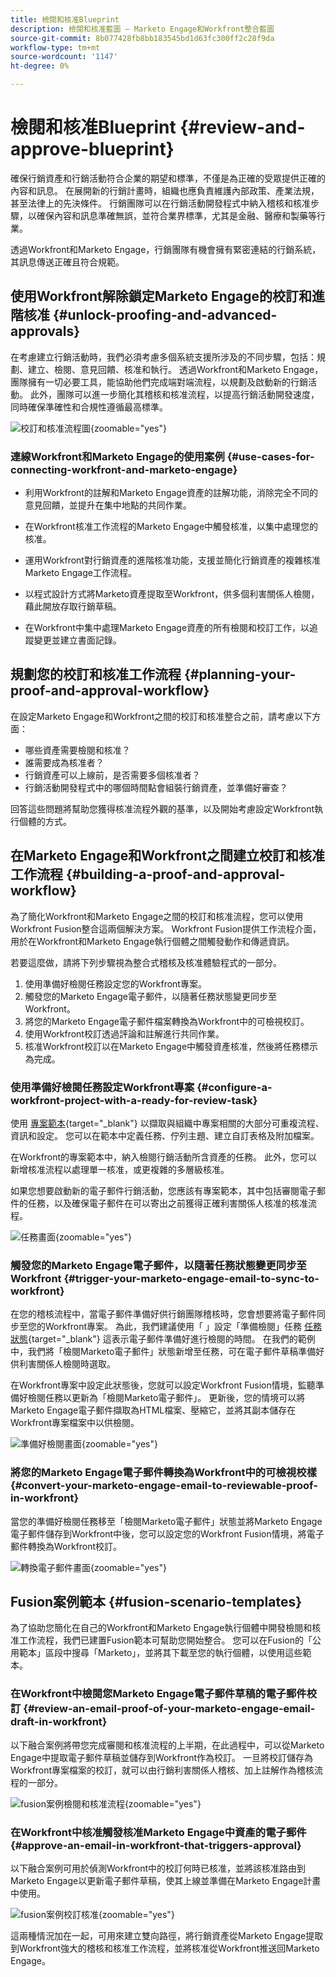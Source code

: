```yaml
---
title: 檢閱和核准Blueprint
description: 檢閱和核准藍圖 — Marketo Engage和Workfront整合藍圖
source-git-commit: 8b077428fb8bb183545bd1d63fc300ff2c28f9da
workflow-type: tm+mt
source-wordcount: '1147'
ht-degree: 0%

---
```


# 檢閱和核准Blueprint {#review-and-approve-blueprint}

確保行銷資產和行銷活動符合企業的期望和標準，不僅是為正確的受眾提供正確的內容和訊息。 在展開新的行銷計畫時，組織也應負責維護內部政策、產業法規，甚至法律上的先決條件。 行銷團隊可以在行銷活動開發程式中納入稽核和核准步驟，以確保內容和訊息準確無誤，並符合業界標準，尤其是金融、醫療和製藥等行業。

透過Workfront和Marketo Engage，行銷團隊有機會擁有緊密連結的行銷系統，其訊息傳送正確且符合規範。

## 使用Workfront解除鎖定Marketo Engage的校訂和進階核准 {#unlock-proofing-and-advanced-approvals}

在考慮建立行銷活動時，我們必須考慮多個系統支援所涉及的不同步驟，包括：規劃、建立、檢閱、意見回饋、核准和執行。 透過Workfront和Marketo Engage，團隊擁有一切必要工具，能協助他們完成端對端流程，以規劃及啟動新的行銷活動。 此外，團隊可以進一步簡化其稽核和核准流程，以提高行銷活動開發速度，同時確保準確性和合規性遵循最高標準。

![校訂和核准流程圖](assets/review-and-approve-blueprint-1.png){zoomable=&quot;yes&quot;}

### 連線Workfront和Marketo Engage的使用案例 {#use-cases-for-connecting-workfront-and-marketo-engage}

* 利用Workfront的註解和Marketo Engage資產的註解功能，消除完全不同的意見回饋，並提升在集中地點的共同作業。

* 在Workfront核准工作流程的Marketo Engage中觸發核准，以集中處理您的核准。

* 運用Workfront對行銷資產的進階核准功能，支援並簡化行銷資產的複雜核准Marketo Engage工作流程。

* 以程式設計方式將Marketo資產提取至Workfront，供多個利害關係人檢閱，藉此開放存取行銷草稿。

* 在Workfront中集中處理Marketo Engage資產的所有檢閱和校訂工作，以追蹤變更並建立書面記錄。

## 規劃您的校訂和核准工作流程 {#planning-your-proof-and-approval-workflow}

在設定Marketo Engage和Workfront之間的校訂和核准整合之前，請考慮以下方面：

* 哪些資產需要檢閱和核准？
* 誰需要成為核准者？
* 行銷資產可以上線前，是否需要多個核准者？
* 行銷活動開發程式中的哪個時間點會組裝行銷資產，並準備好審查？

回答這些問題將幫助您獲得核准流程外觀的基準，以及開始考慮設定Workfront執行個體的方式。

## 在Marketo Engage和Workfront之間建立校訂和核准工作流程 {#building-a-proof-and-approval-workflow}

為了簡化Workfront和Marketo Engage之間的校訂和核准流程，您可以使用Workfront Fusion整合這兩個解決方案。 Workfront Fusion提供工作流程介面，用於在Workfront和Marketo Engage執行個體之間觸發動作和傳遞資訊。

若要這麼做，請將下列步驟視為整合式稽核及核准體驗程式的一部分。

1. 使用準備好檢閱任務設定您的Workfront專案。
1. 觸發您的Marketo Engage電子郵件，以隨著任務狀態變更同步至Workfront。
1. 將您的Marketo Engage電子郵件檔案轉換為Workfront中的可檢視校訂。
1. 使用Workfront校訂透過評論和註解進行共同作業。
1. 核准Workfront校訂以在Marketo Engage中觸發資產核准，然後將任務標示為完成。

### 使用準備好檢閱任務設定Workfront專案 {#configure-a-workfront-project-with-a-ready-for-review-task}

使用 [專案範本](https://experienceleague.adobe.com/docs/workfront/using/manage-work/projects/create-and-manage-project-templates/project-template-overview.html){target="_blank"} 以擷取與組織中專案相關的大部分可重複流程、資訊和設定。 您可以在範本中定義任務、佇列主題、建立自訂表格及附加檔案。

在Workfront的專案範本中，納入檢閱行銷活動所含資產的任務。 此外，您可以新增核准流程以處理單一核准，或更複雜的多層級核准。

如果您想要啟動新的電子郵件行銷活動，您應該有專案範本，其中包括審閱電子郵件的任務，以及確保電子郵件在可以寄出之前獲得正確利害關係人核准的核准流程。

![任務畫面](assets/review-and-approve-blueprint-2.png){zoomable=&quot;yes&quot;}

### 觸發您的Marketo Engage電子郵件，以隨著任務狀態變更同步至Workfront {#trigger-your-marketo-engage-email-to-sync-to-workfront}

在您的稽核流程中，當電子郵件準備好供行銷團隊稽核時，您會想要將電子郵件同步至您的Workfront專案。 為此，我們建議使用「 」設定「準備檢閱」任務 [任務狀態](https://experienceleague.adobe.com/docs/workfront/using/manage-work/projects/update-work-on-a-project/update-task-status.html){target="_blank"} 這表示電子郵件準備好進行檢閱的時間。 在我們的範例中，我們將「檢閱Marketo電子郵件」狀態新增至任務，可在電子郵件草稿準備好供利害關係人檢閱時選取。

在Workfront專案中設定此狀態後，您就可以設定Workfront Fusion情境，監聽準備好檢閱任務以更新為「檢閱Marketo電子郵件」。 更新後，您的情境可以將Marketo Engage電子郵件擷取為HTML檔案、壓縮它，並將其副本儲存在Workfront專案檔案中以供檢閱。

![準備好檢閱畫面](assets/review-and-approve-blueprint-3.png){zoomable=&quot;yes&quot;}

### 將您的Marketo Engage電子郵件轉換為Workfront中的可檢視校樣 {#convert-your-marketo-engage-email-to-reviewable-proof-in-workfront}

當您的準備好檢閱任務移至「檢閱Marketo電子郵件」狀態並將Marketo Engage電子郵件儲存到Workfront中後，您可以設定您的Workfront Fusion情境，將電子郵件轉換為Workfront校訂。

![轉換電子郵件畫面](assets/review-and-approve-blueprint-4.png){zoomable=&quot;yes&quot;}

## Fusion案例範本 {#fusion-scenario-templates}

為了協助您簡化在自己的Workfront和Marketo Engage執行個體中開發檢閱和核准工作流程，我們已建置Fusion範本可幫助您開始整合。 您可以在Fusion的「公用範本」區段中搜尋「Marketo」，並將其下載至您的執行個體，以使用這些範本。

### 在Workfront中檢閱您Marketo Engage電子郵件草稿的電子郵件校訂 {#review-an-email-proof-of-your-marketo-engage-email-draft-in-workfront}

以下融合案例將帶您完成審閱和核准流程的上半期，在此過程中，可以從Marketo Engage中提取電子郵件草稿並儲存到Workfront作為校訂。 一旦將校訂儲存為Workfront專案檔案的校訂，就可以由行銷利害關係人稽核、加上註解作為稽核流程的一部分。

![fusion案例檢閱和核准流程](assets/review-and-approve-blueprint-5.png){zoomable=&quot;yes&quot;}

### 在Workfront中核准觸發核准Marketo Engage中資產的電子郵件 {#approve-an-email-in-workfront-that-triggers-approval}

以下融合案例可用於偵測Workfront中的校訂何時已核准，並將該核准路由到Marketo Engage以更新電子郵件草稿，使其上線並準備在Marketo Engage計畫中使用。

![fusion案例校訂核准](assets/review-and-approve-blueprint-6.png){zoomable=&quot;yes&quot;}

這兩種情況加在一起，可用來建立雙向路徑，將行銷資產從Marketo Engage提取到Workfront強大的稽核和核准工作流程，並將核准從Workfront推送回Marketo Engage。
